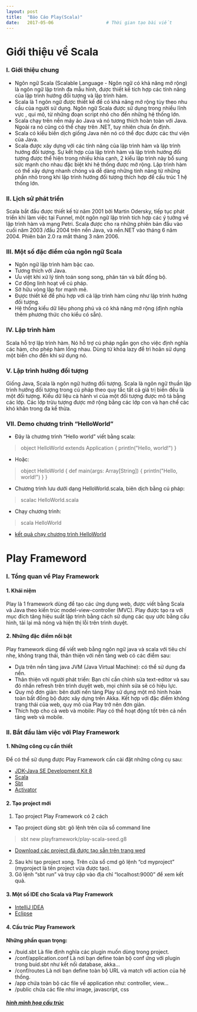 ```yaml
---
layout: post
title:  "Báo Cáo Play(Scala)"
date:   2017-05-06                    # Thời gian tạo bài viết
---
```

# Giới thiệu về Scala
### I. Giới thiệu chung
-	Ngôn ngữ Scala (Scalable Language - Ngôn ngữ có khả năng mở rộng) là ngôn ngữ lập trình đa mẫu hình, được thiết kế tích hợp các tính năng của lập trình hướng đối tượng và lập trình hàm.
-	Scala là 1 ngôn ngữ được thiết kế để có khả năng mở rộng tùy theo nhu cầu của người sử dụng. Ngôn ngữ Scala được sử dụng trong nhiều lĩnh vực , qui mô, từ những đoạn script nhỏ cho đến những hệ thống lớn.
-	Scala chạy trên nền máy ảo Java và nó tương thích hoàn toàn với Java. Ngoài ra nó cũng có thể chạy trên .NET, tuy nhiên chưa ổn định.
-	Scala có kiểu biên dịch giống Java nên nó có thể đọc được các thư viện của Java.
-	Scala được xây dựng với các tính năng của lập trình hàm và lập trình hướng đối tượng. Sự kết hợp của lập trình hàm và lập trình hướng đối tượng được thể hiện trong nhiều khia cạnh, 2 kiểu lâp trình này bổ sung sức mạnh cho nhau đặc biệt khi hệ thống được mở rộng. Lập trình hàm có thể xây dựng nhanh chóng và dễ dàng những tính năng từ những phần nhỏ trong khi lập trình hướng đối tượng thích hợp để cấu trúc 1 hệ thống lớn.
### II. Lịch sử phát triển
Scala bắt đầu được thiết kế từ năm 2001 bởi Martin Odersky, tiếp tục phát triển khi làm việc tại Funnel, một ngôn ngữ lập trình tích hợp các ý tưởng về lập trình hàm và mạng Petri. Scala được cho ra những phiên bản đầu vào cuối năm 2003 /đầu 2004 trên nền Java, và nền.NET vào tháng 6 năm 2004. Phiên bản 2.0 ra mắt tháng 3 năm 2006. 
### III. Một số đặc điểm của ngôn ngữ Scala
- Ngôn ngữ lập trình hàm bậc cao.
- Tương thích với Java.
- Ưu việt khi xử lý tính toán song song, phân tán và bất đồng bộ.
- Cơ động linh hoạt về cú pháp.
- Sở hữu vòng lặp for mạnh mẽ.
- Được thiết kế để phù hợp với cả lập trình hàm cũng như lập trình hướng đối tượng.
- Hệ thống kiểu dữ liệu phong phú và có khả năng mở rộng (định nghĩa thêm phương thức cho kiểu có sẵn).
### IV. Lập trình hàm
Scala hỗ trợ lập trình hàm. Nó hỗ trợ cú pháp ngắn gọn cho việc định nghĩa các hàm, cho phép hàm lồng nhau. Dùng từ khóa lazy để trì hoãn sử dụng một biến cho đến khi sử dụng nó.
### V. Lập trình hướng đối tượng
Giống Java, Scala là ngôn ngữ hướng đối tượng. Scala là ngôn ngữ thuần lập trình hướng đối tượng trong cú pháp theo quy tắc tất cả giá trị biến đều là một đối tượng. Kiểu dữ liệu cà hành vi của một đối tượng được mô tả bằng các lớp. Các lớp trừu tượng được mở rộng bằng các lớp con và hạn chế các khó khăn trong đa kế thừa.
### VII. Demo chương trình “HelloWorld”
-	Đây là chương trình “Hello world” viết bằng scala:
> object HelloWorld extends Application {
> println("Hello, world!")
> }

-	Hoặc:
> object HelloWorld {
> def main(args: Array[String]) {
> println("Hello, world!")
> }
> }

-	Chương trình lưu dưới dạng HelloWorld.scala, biên dịch bằng cú pháp:
> scalac HelloWorld.scala

-	Chạy chương trình:
> scala HelloWorld
- [kết quả chạy chương trình HelloWorld](https://github.com/laitrongsang95/laitrongsang95.github.io/blob/master/images/demo5.JPG)
# Play Frameword
### I. Tổng quan về Play Framework
#### 1. Khái niệm
Play là 1 framework dùng để tạo các ứng dụng web, được viết bằng Scala và Java theo kiến trúc model-view-controller (MVC). Play được tạo ra với mục đích tăng hiệu suất lập trình bằng cách sử dụng các quy ước bằng cầu hình, tải lại mã nóng và hiện thị lỗi trên trình duyệt.
#### 2. Những đặc điểm nổi bật
Play framework dùng để viết web bằng ngôn ngữ java và scala với tiêu chí nhẹ, không trạng thái, thân thiện với nền tảng web có các điểm sau:
-	Dựa trên nền tảng java JVM (Java Virtual Machine): có thể sử dụng đa nền.
-	Thân thiện với người phát triển: Bạn chỉ cần chỉnh sửa text-editor và sau đó nhấn refresh trên trình duyệt web, mọi chỉnh sửa sẽ có hiệu lực.
-	Quy mô đơn giản: bên dưới nền tảng Play sử dụng một mô hình hoàn toàn bất đồng bộ được xây dựng trên Akka. Kết hợp với đặc điểm không trạng thái của web, quy mô của Play trở nên đơn giản.
-	Thích hợp cho cả web và mobile: Play có thể hoạt động tốt trên cả nền tảng web và mobile. 
### II. Bắt đầu làm việc với Play Framework
#### 1. Những công cụ cần thiết
Để có thể sử dụng được Play Framework cần cài đặt những công cụ sau:
- [JDK-Java SE Development Kit 8](http://www.oracle.com/technetwork/java/javase/downloads/jdk8-downloads-2133151.html)
-	[Scala](http://scala-lang.org/download/)
-	[Sbt](http://www.scala-sbt.org/download.html)
-	[Activator](https://www.lightbend.com/activator/download) 
#### 2. Tạo project mới
1. Tạo project Play Framework có 2 cách
- Tạo project dùng sbt: gõ lệnh trên cửa sổ command line 				
> sbt new playframework/play-scala-seed.g8
- [Download các project đã được tạo sẵn trên trang wed](https://playframework.com/download#examples)
2. Sau khi tạo project xong. Trên cửa sổ cmd gõ lệnh “cd myproject” (myproject là tên project vừa được tạo). 
3. Gõ lệnh “sbt run” và truy cập vào địa chỉ “localhost:9000” để xem kết quả.
#### 3. Một số IDE cho Scala và Play Framework
-	[IntelliJ IDEA](https://www.jetbrains.com/idea/download/#section=windows)
-	[Eclipse](http://scala-ide.org/download/sdk.html)
#### 4. Cấu trúc Play Framework
**Những phần quan trọng:** 
- /buid.sbt
Là file định nghĩa các plugin muốn dùng trong project.
- /conf/application.conf 
Là nơi bạn define toàn bộ conf ứng với plugin trong buid.sbt như kết nối database, akka…
- /conf/routes
Là nơi bạn define toàn bộ URL và match với action của hệ thống.
- /app 
chứa toàn bộ các file về application như: controller, view…
 - /public 
chứa các file như image, javascript, css
##### [hình minh họa cấu trúc](https://github.com/laitrongsang95/laitrongsang95.github.io/blob/master/images/struct.png)


